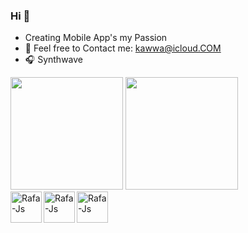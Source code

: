 ### Hi 👋

 - Creating Mobile App's my Passion 
 - 💌 Feel free to Contact me: [kawwa@icloud.COM](kawwa@icloud.COM)
 - 🎧 Synthwave

 <div>
   <img height="180em" src="https://github-readme-stats.vercel.app/api?username=dkyoo&show_icons=true&theme=synthwave&include_all_commits=true&count_private=true"/>
  
 <img height="180em" src="https://github-readme-stats.vercel.app/api/top-langs/?username=dkyoo&layout=compact&langs_count=16&theme=synthwave"/>
</div>
<div>
<img align="left" alt="Rafa-Js" height="50" width="50" src="https://cdn.jsdelivr.net/gh/devicons/devicon/icons/c/c-original.svg">
<img align="left" alt="Rafa-Js" height="50" width="50" src="https://cdn.jsdelivr.net/gh/devicons/devicon/icons/cplusplus/cplusplus-original.svg">
<img align="left" alt="Rafa-Js" height="50" width="50" src="https://cdn.jsdelivr.net/gh/devicons/devicon/icons/swift/swift-original.svg">
</div>


